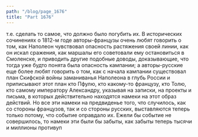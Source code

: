 ```yaml
---
path: "/blog/page_1676"
title: "Part 1676"
---
```


т.е. сделать то самое, что должно было погубить их.
В исторических сочинениях о 1812-м годе авторы-французы очень любят говорить о том, как Наполеон чувствовал опасность растяжения своей линии, как он искал сражения, как маршалы его советовали ему остановиться в Смоленске, и приводить другие подобные доводы, доказывающие, что тогда уже будто понята была опасность кампании; а авторы-русские еще более любят говорить о том, как с начала кампании существовал план Скифской войны заманиванья Наполеона в глубь России и приписывают этот план кто Пфулю, кто какому-то французу, кто Толю, кто самому императору Александру, указывая на записки, на проекты и письма, в которых действительно находятся намеки на этот образ действий. Но все эти намеки на предвиденье того, что случилось, как со стороны французов, так и со стороны русских, выставляются теперь только потому, что событие оправдало их. Ежели бы событие не совершилось, то намеки эти были бы забыты, как забыты теперь тысячи и миллионы противуп
